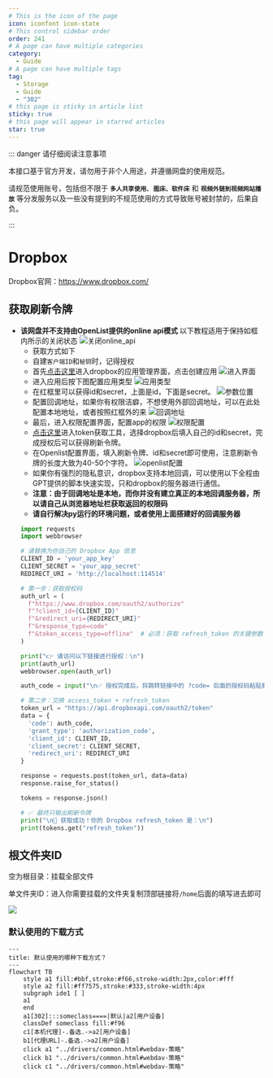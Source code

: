 ```yaml
---
# This is the icon of the page
icon: iconfont icon-state
# This control sidebar order
order: 241
# A page can have multiple categories
category:
  - Guide
# A page can have multiple tags
tag:
  - Storage
  - Guide
  - "302"
# this page is sticky in article list
sticky: true
# this page will appear in starred articles
star: true
---
```


::: danger 请仔细阅读注意事项

本接口基于官方开发，请勿用于非个人用途，并遵循网盘的使用规范。

请规范使用账号，包括但不限于 **`多人共享使用`**、**`图床、软件床`** 和 **`视频外链到视频网站播放`** 等分发服务以及一些没有提到的不规范使用的方式导致账号被封禁的，后果自负。

:::

# Dropbox

Dropbox官网：https://www.dropbox.com/



## **获取刷新令牌**
- **该网盘并不支持由OpenList提供的online api模式**
  以下教程适用于保持如框内所示的关闭状态
  ![关闭online_api](/img/drivers/dropbox/7.png)
  - 获取方式如下
  - 自建`客户端ID`和`秘钥`时，记得授权
  - 首先[点击这里](https://www.dropbox.com/developers/apps?_tk=pilot_lp&_ad=topbar4&_camp=myapps)进入dropbox的应用管理界面，点击创建应用
  ![进入界面](/img/drivers/dropbox/1.png)
  - 进入应用后按下图配置应用类型
  ![应用类型](/img/drivers/dropbox/2.png)
  - 在红框里可以获得id和secret，上面是id，下面是secret。
  ![参数位置](/img/drivers/dropbox/6.png)
  - 配置回调地址，如果你有权限洁癖，不想使用外部回调地址，可以在此处配置本地地址，或者按照红框外的来
  ![回调地址](/img/drivers/dropbox/3.png)
  - 最后，进入权限配置界面，配置app的权限
  ![权限配置](/img/drivers/dropbox/4.png)
  - [点击这里](https://api.oplist.org/)进入token获取工具，选择dropbox后填入自己的id和secret，完成授权后可以获得刷新令牌。
  - 在Openlist配置界面，填入刷新令牌、id和secret即可使用，注意刷新令牌的长度大致为40-50个字符。
  ![openlist配置](/img/drivers/dropbox/5.png)
  - 如果你有强烈的隐私意识，dropbox支持本地回调，可以使用以下全程由GPT提供的脚本快速实现，只和dropbox的服务器进行通信。
  - **注意：由于回调地址是本地，而你并没有建立真正的本地回调服务器，所以请自己从浏览器地址栏获取返回的权限码**
  - **请自行解决py运行的环境问题，或者使用上面搭建好的回调服务器**
  ```python
  import requests
  import webbrowser

  # 请替换为你自己的 Dropbox App 信息
  CLIENT_ID = 'your_app_key'
  CLIENT_SECRET = 'your_app_secret'
  REDIRECT_URI = 'http://localhost:114514'

  # 第一步：获取授权码
  auth_url = (
    f"https://www.dropbox.com/oauth2/authorize"
    f"?client_id={CLIENT_ID}"
    f"&redirect_uri={REDIRECT_URI}"
    f"&response_type=code"
    f"&token_access_type=offline"  # 必须：获取 refresh_token 的关键参数
  )

  print("👉 请访问以下链接进行授权：\n")
  print(auth_url)
  webbrowser.open(auth_url)

  auth_code = input("\n✅ 授权完成后，将跳转链接中的 ?code= 后面的授权码粘贴到此处：\n> ").strip()

  # 第二步：交换 access_token + refresh_token
  token_url = "https://api.dropboxapi.com/oauth2/token"
  data = {
    'code': auth_code,
    'grant_type': 'authorization_code',
    'client_id': CLIENT_ID,
    'client_secret': CLIENT_SECRET,
    'redirect_uri': REDIRECT_URI
  }

  response = requests.post(token_url, data=data)
  response.raise_for_status()

  tokens = response.json()

  # ✅ 最终只输出刷新令牌
  print("\n🎉 获取成功！你的 Dropbox refresh_token 是：\n")
  print(tokens.get("refresh_token"))
  ```

## **根文件夹ID**

空为根目录：挂载全部文件

单文件夹ID：进入你需要挂载的文件夹复制顶部链接将`/home`后面的填写进去即可

![](/img/drivers/dropbox/folder_id.png)




### **默认使用的下载方式**


```mermaid
---
title: 默认使用的哪种下载方式？
---
flowchart TB
    style a1 fill:#bbf,stroke:#f66,stroke-width:2px,color:#fff
    style a2 fill:#ff7575,stroke:#333,stroke-width:4px
    subgraph ide1 [ ]
    a1
    end
    a1[302]:::someclass====|默认|a2[用户设备]
    classDef someclass fill:#f96
    c1[本机代理]-.备选.->a2[用户设备]
    b1[代理URL]-.备选.->a2[用户设备]
    click a1 "../drivers/common.html#webdav-策略"
    click b1 "../drivers/common.html#webdav-策略"
    click c1 "../drivers/common.html#webdav-策略"
```
